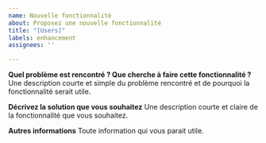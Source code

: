 ```yaml
---
name: Nouvelle fonctionnalité
about: Proposez une nouvelle fonctionnalité
title: "[Users]"
labels: enhancement
assignees: ''

---
```


**Quel problème est rencontré ? Que cherche à faire cette fonctionnalité ?**
Une description courte et simple du problème rencontré et de pourquoi la fonctionnalité serait utile.

**Décrivez la solution que vous souhaitez**
Une description courte et claire de la fonctionnalité que vous souhaitez.

**Autres informations**
Toute information qui vous parait utile.
